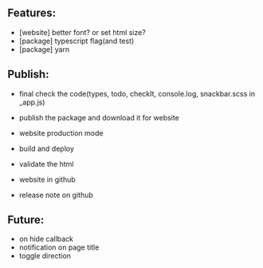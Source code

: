  ## Features:
- [website] better font? or set html size?
- [package] typescript flag(and test)
- [package] yarn

## Publish:
- final check the code(types, todo, checkIt, console.log, snackbar.scss in _app.js)
- publish the package and download it for website
- website production mode
- build and deploy
- validate the html









- website in github
- release note on github

## Future:
- on hide callback
- notification on page title
- toggle direction